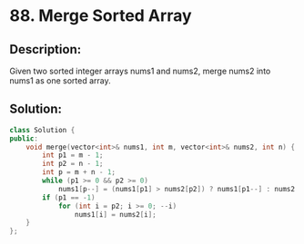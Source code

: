 # 88. Merge Sorted Array

## Description:

Given two sorted integer arrays nums1 and nums2, merge nums2 into nums1 as one sorted array.

## Solution:

```c++
class Solution {
public:
    void merge(vector<int>& nums1, int m, vector<int>& nums2, int n) {
        int p1 = m - 1;
        int p2 = n - 1;
        int p = m + n - 1;
        while (p1 >= 0 && p2 >= 0)
            nums1[p--] = (nums1[p1] > nums2[p2]) ? nums1[p1--] : nums2[p2--];
        if (p1 == -1)
            for (int i = p2; i >= 0; --i)
                nums1[i] = nums2[i];
    }
};
```

<!-- remark：

-  -->
